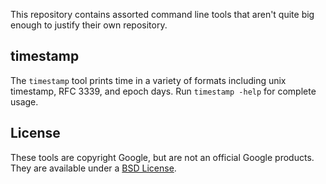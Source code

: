 This repository contains assorted command line tools that aren't quite big
enough to justify their own repository.

## timestamp ##

The `timestamp` tool prints time in a variety of formats including unix
timestamp, RFC 3339, and epoch days.  Run `timestamp -help` for complete usage.

## License ##

These tools are copyright Google, but are not an official Google products.
They are available under a [BSD License][].

[BSD License]: LICENSE
